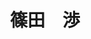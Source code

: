 ---
title: "篠田　渉"
draft: false

# Job rank 職階
rank: "教授" # 教授 | 准教授 | 助教 | ...

# Laboratory group
la_group: "分子化学" # 分子化学 | 物質化学 | 反応化学

# Laboratory
laboratory:
  id: theocomp
  name: 理論計算化学研究室


# page title background image
bg_image: "images/banner/bg1.jpg"

# meta description ~100 letters in Japanese
description : "生体高分子集合・ソフトマテリアル系を対象とした分子シミュレーションによる現象や機能の解析と分子設計"

# teacher portrait
image: "images/faculty/shinoda.jpg"

# interest
interest: ["分子シミュレーション", "脂質・生体膜", "ソフトマテリアル"]

# achievements
achievements:
- icon: ti-id-badge
  link: https://researcherid.com/rid/M-9948-2018
  name: ResearcherID M-9948-2018
- icon: ti-id-badge
  link: https://orcid.org/0000-0002-3388-9227
  name: ORCID 0000-0002-3388-9227
- icon: ti-google
  link: https://scholar.google.co.jp/citations?user=RS7GD0oAAAAJ
  name: Scholar RS7GD0oAAAAJ


# contact info
contact:
- icon: ti-email
  link: mailto:shinoda@okayama-u.ac.jp
  name: shinoda@okayama-u.ac.jp
- icon: ti-mobile
  link: tel:086-251-7854
  name: 086-251-7854


- name : "理論計算化学研究室"
  icon : "ti-world" # icon pack : https://themify.me/themify-icons
  link : "http://theocomp.chem.okayama-u.ac.jp"

- name : "700-8530 岡山県岡山市津島中3－1－1 基礎研409室"
  icon : "ti-location-pin" # icon pack : https://themify.me/themify-icons
  link : "#"

# type
type: "faculty"
---